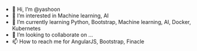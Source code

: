 - 👋 Hi, I’m @yashoon
- 👀 I’m interested in Machine learning, AI
- 🌱 I’m currently learning Python, Bootstrap, Machine learning, AI, Docker, Kubernetes  
- 💞️ I’m looking to collaborate on ...
- 📫 How to reach me for AngularJS, Bootstrap, Finacle

<!---
yashoon/yashoon is a ✨ special ✨ repository because its `README.md` (this file) appears on your GitHub profile.
You can click the Preview link to take a look at your changes.
--->

